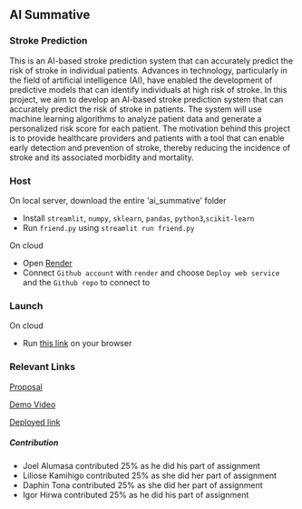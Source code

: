 ## AI Summative

### Stroke Prediction 

This is an AI-based stroke prediction system that can accurately predict the risk of stroke in individual patients.
Advances in technology, particularly in the field of artificial intelligence (AI), have enabled the development of predictive models that can identify individuals at high risk of stroke. 
In this project, we aim to develop an AI-based stroke prediction system that can accurately predict the risk of stroke in patients. 
The system will use machine learning algorithms to analyze patient data and generate a personalized risk score for each patient. 
The motivation behind this project is to provide healthcare providers and patients with a tool that can enable early detection and prevention of stroke, 
thereby reducing the incidence of stroke and its associated morbidity and mortality.

### Host

On local server, download the entire 'ai_summative' folder
- Install `streamlit`, `numpy`, `sklearn`, `pandas`, `python3`,`scikit-learn`
- Run `friend.py` using `streamlit run friend.py`

On cloud
- Open [Render](https://render.com/)
- Connect `Github account` with `render` and choose `Deploy web service` and the `Github repo` to connect to

### Launch

On cloud
- Run [this link](https://stroke-prediction-app-3.onrender.com/) on your browser

### Relevant Links
[Proposal](https://docs.google.com/document/d/1Z1JjY_s2-tkXhquh4eQgQ-4XZ_V9GXtZne9bm77-hVA/edit)

[Demo Video](https://www.loom.com/share/a9bcf61e261e4a6eb7fce2643fccec77)

[Deployed link](https://stroke-prediction-app-3.onrender.com/)


##### Contribution
- Joel Alumasa contributed 25% as he did his part of assignment
- Liliose Kamihigo contributed 25% as she did her part of assignment
- Daphin Tona contributed 25% as she did her part of assignment
- Igor Hirwa contributed 25% as he did his part of assignment
